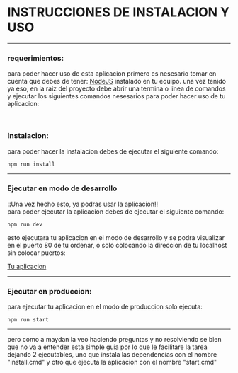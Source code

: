 <h1>
	INSTRUCCIONES DE INSTALACION Y USO
</h1>
<hr>
<h3>
	requerimientos:
</h3>
<p>
	para poder hacer uso de esta aplicacion primero es nesesario tomar en cuenta que debes de tener: <a href="https://nodejs.org/en">NodeJS</a> instalado en tu equipo. una vez tenido ya eso, en la raiz del proyecto debe abrir una termina o linea de comandos y ejecutar los siguientes comandos nesesarios para poder hacer uso de tu aplicacion: 
</p>
<br>
<h3>
	Instalacion:
</h3>
<p>
	para poder hacer la instalacion debes de ejecutar el siguiente comando:

	npm run install
</p>
	
<hr>
<h3>
	Ejecutar en modo de desarrollo
</h3>
<p>
	¡¡Una vez hecho esto, ya podras usar la aplicacion!!
	<br>
	para poder ejecutar la aplicacion debes de ejecutar el siguiente comando:

	npm run dev

</p>
<p>
	esto ejecutara tu aplicacion en el modo de desarrollo y se podra visualizar en el puerto 80 de tu ordenar, o solo colocando la direccion de tu localhost sin colocar puertos:

</p>
	<a href="http://localhost">Tu aplicacion</a>
<hr>
<h3>
	Ejecutar en produccion:
</h3>
<p>
	para ejecutar tu aplicacion en el modo de produccion solo ejecuta:

	npm run start
</p>

<hr>

<p>
	pero como a maydan la veo haciendo preguntas y no resolviendo se bien que no va a entender esta simple guia por lo que le facilitare la tarea dejando 2 ejecutables, uno que instala las dependencias con el nombre "install.cmd" y otro que ejecuta la aplicacion con el nombre "start.cmd"
</p>
